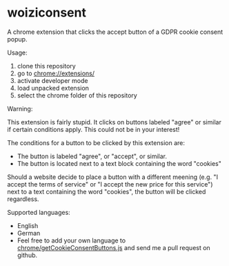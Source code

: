 # woiziconsent

A chrome extension that clicks the accept button of a GDPR cookie consent popup.

Usage:

1. clone this repository
2. go to [chrome://extensions/](chrome://extensions/)
3. activate developer mode
4. load unpacked extension
5. select the chrome folder of this repository

Warning:

This extension is fairly stupid. It clicks on buttons labeled "agree" or similar if certain conditions apply. This could not be in your interest!

The conditions for a button to be clicked by this extension are:

-   The button is labeled "agree", or "accept", or similar.
-   The button is located next to a text block containing the word "cookies"

Should a website decide to place a button with a different meening (e.g. "I accept the terms of service" or "I accept the new price for this service") next to a text containing the word "cookies", the button will be clicked regardless.

Supported languages:

-   English
-   German
-   Feel free to add your own language to [chrome/getCookieConsentButtons.js](chrome/getCookieConsentButtons.js) and send me a pull request on github.
